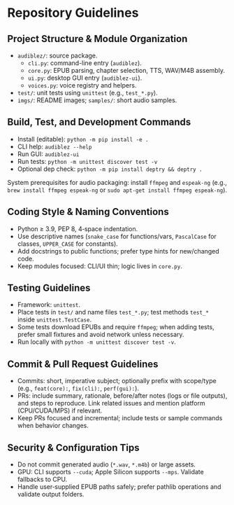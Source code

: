 # Repository Guidelines

## Project Structure & Module Organization
- `audiblez/`: source package.
  - `cli.py`: command-line entry (`audiblez`).
  - `core.py`: EPUB parsing, chapter selection, TTS, WAV/M4B assembly.
  - `ui.py`: desktop GUI entry (`audiblez-ui`).
  - `voices.py`: voice registry and helpers.
- `test/`: unit tests using `unittest` (e.g., `test_*.py`).
- `imgs/`: README images; `samples/`: short audio samples.

## Build, Test, and Development Commands
- Install (editable): `python -m pip install -e .`
- CLI help: `audiblez --help`
- Run GUI: `audiblez-ui`
- Run tests: `python -m unittest discover test -v`
- Optional dep check: `python -m pip install deptry && deptry .`

System prerequisites for audio packaging: install `ffmpeg` and `espeak-ng` (e.g., `brew install ffmpeg espeak-ng` or `sudo apt-get install ffmpeg espeak-ng`).

## Coding Style & Naming Conventions
- Python ≥ 3.9, PEP 8, 4‑space indentation.
- Use descriptive names (`snake_case` for functions/vars, `PascalCase` for classes, `UPPER_CASE` for constants).
- Add docstrings to public functions; prefer type hints for new/changed code.
- Keep modules focused: CLI/UI thin; logic lives in `core.py`.

## Testing Guidelines
- Framework: `unittest`.
- Place tests in `test/` and name files `test_*.py`; test methods `test_*` inside `unittest.TestCase`.
- Some tests download EPUBs and require `ffmpeg`; when adding tests, prefer small fixtures and avoid network unless necessary.
- Run locally with `python -m unittest discover test -v`.

## Commit & Pull Request Guidelines
- Commits: short, imperative subject; optionally prefix with scope/type (e.g., `feat(core):`, `fix(cli):`, `perf(gui):`).
- PRs: include summary, rationale, before/after notes (logs or file outputs), and steps to reproduce. Link related issues and mention platform (CPU/CUDA/MPS) if relevant.
- Keep PRs focused and incremental; include tests or sample commands when behavior changes.

## Security & Configuration Tips
- Do not commit generated audio (`*.wav`, `*.m4b`) or large assets.
- GPU: CLI supports `--cuda`; Apple Silicon supports `--mps`. Validate fallbacks to CPU.
- Handle user‑supplied EPUB paths safely; prefer pathlib operations and validate output folders.


